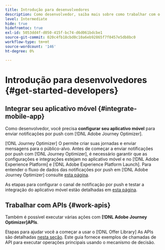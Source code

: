 ```yaml
---
title: Introdução para desenvolvedores
description: Como desenvolvedor, saiba mais sobre como trabalhar com o Journey Otimizer
level: Intermediate
hide: true
hidefromtoc: true
exl-id: 5053dd4f-d050-415f-bc74-d6d061bdcbe1
source-git-commit: 020c4fb18cbd0c10a6eb92865f7f0457e5db8bc0
workflow-type: tm+mt
source-wordcount: '146'
ht-degree: 0%

---
```


# Introdução para desenvolvedores {#get-started-developers}

## Integrar seu aplicativo móvel {#integrate-mobile-app}

Como desenvolvedor, você precisa **configurar seu aplicativo móvel** para enviar notificações por push com [!DNL Adobe Journey Optimizer].

[!DNL Journey Optimizer] O permite criar suas jornadas e enviar mensagens para o público-alvo. Antes de começar a enviar notificações por push com [!DNL Journey Optimizer], é necessário garantir que as configurações e integrações estejam no aplicativo móvel e no [!DNL Adobe Experience Platform] e [!DNL Adobe Experience Platform Launch]. Para entender o fluxo de dados das notificações por push em [!DNL Adobe Journey Optimizer] consulte [esta página](../../push/push-gs.md).

As etapas para configurar o canal de notificação por push e testar a integração do aplicativo móvel estão detalhadas em [esta página](../../push/push-configuration.md).

## Trabalhar com APIs {#work-apis}

Também é possível executar várias ações com **[!DNL Adobe Journey Optimizer]APIs**.

Etapas para ajudar você a começar a usar o [!DNL Offer Library] As APIs são detalhadas [nesta seção](../../offers/api-reference/getting-started.md). Este guia fornece exemplos de chamadas de API para executar operações principais usando o mecanismo de decisão.
